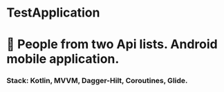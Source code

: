 # TestApplication
# 🎵 People from two Api lists. Android mobile application.
### Stack: Kotlin, MVVM, Dagger-Hilt, Coroutines, Glide.
# 
